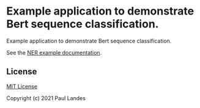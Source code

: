 # Example application to demonstrate Bert sequence classification.

Example application to demonstrate Bert sequence classification.

See the [NER example documentation](../../doc/md/ner-example.md).


## License

[MIT License]

Copyright (c) 2021 Paul Landes


<!-- links -->

[MIT License]: https://opensource.org/licenses/MIT
